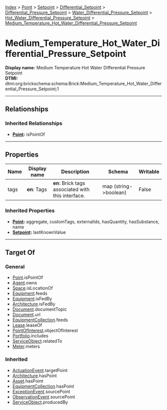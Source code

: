 [Index](../../../../../../index.md) > [Point](../../../../../Point.md) > [Setpoint](../../../../Setpoint.md) > [Differential_Setpoint](../../../Differential_Setpoint.md) > [Differential_Pressure_Setpoint](../../Differential_Pressure_Setpoint.md) > [Water_Differential_Pressure_Setpoint](../Water_Differential_Pressure_Setpoint.md) > [Hot_Water_Differential_Pressure_Setpoint](Hot_Water_Differential_Pressure_Setpoint.md) > [Medium_Temperature_Hot_Water_Differential_Pressure_Setpoint](#)
# Medium_Temperature_Hot_Water_Differential_Pressure_Setpoint

**Display name:** Medium Temperature Hot Water Differential Pressure Setpoint<br />
**DTMI:** dtmi:org:brickschema:schema:Brick:Medium_Temperature_Hot_Water_Differential_Pressure_Setpoint;1

---

## Relationships

### Inherited Relationships
* **[Point](../../../../../Point.md):** isPointOf

---

## Properties

|Name|Display name|Description|Schema|Writable|
|-|-|-|-|-|
|tags|**en**: Tags|**en**: Brick tags associated with this interface.|map (string->boolean)|False|
### Inherited Properties
* **[Point](../../../../../Point.md):** aggregate, customTags, externalIds, hasQuantity, hasSubstance, name
* **[Setpoint](../../../../Setpoint.md):** lastKnownValue

---

## Target Of
### General
* [Point](../../../../../Point.md).isPointOf
* [Agent](../../../../../../Agent/Agent.md).owns
* [Space](../../../../../../Space/Space.md).isLocationOf
* [Equipment](../../../../../../Asset/Equipment/Equipment.md).feeds
* [Equipment](../../../../../../Asset/Equipment/Equipment.md).isFedBy
* [Architecture](../../../../../../Space/Architecture/Architecture.md).isFedBy
* [Document](../../../../../../Information/Document/Document.md).documentTopic
* [Document](../../../../../../Information/Document/Document.md).url
* [EquipmentCollection](../../../../../../Collection/Equipment-.md).feeds
* [Lease](../../../../../../Event/Lease.md).leaseOf
* [PointOfInterest](../../../../../../Information/PointOfInterest.md).objectOfInterest
* [Portfolio](../../../../../../Collection/Portfolio.md).includes
* [ServiceObject](../../../../../../Information/ServiceObject/ServiceObject.md).relatedTo
* [Meter](../../../../../../Asset/Equipment/Meter/Meter.md).meters
### Inherited
* [ActuationEvent](../../../../../../Event/Point-/ActuationEvent.md).targetPoint
* [Architecture](../../../../../../Space/Architecture/Architecture.md).hasPoint
* [Asset](../../../../../../Asset/Asset.md).hasPoint
* [EquipmentCollection](../../../../../../Collection/Equipment-.md).hasPoint
* [ExceptionEvent](../../../../../../Event/Point-/ExceptionEvent.md).sourcePoint
* [ObservationEvent](../../../../../../Event/Point-/ObservationEvent/ObservationEvent.md).sourcePoint
* [ServiceObject](../../../../../../Information/ServiceObject/ServiceObject.md).producedBy
